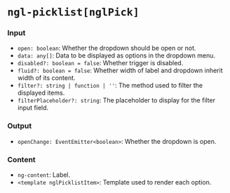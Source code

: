 # `ngl-picklist[nglPick]`

### Input

  * `open: boolean`: Whether the dropdown should be open or not.
  * `data: any[]`: Data to be displayed as options in the dropdown menu.
  * `disabled?: boolean = false`: Whether trigger is disabled.
  * `fluid?: boolean = false`: Whether width of label and dropdown inherit width of its content.
  * `filter?: string | function | ''`: The method used to filter the displayed items.
  * `filterPlaceholder?: string`: The placeholder to display for the filter input field.

### Output

  * `openChange: EventEmitter<boolean>`: Whether the dropdown is open.

### Content

  * `ng-content`: Label.
  * `<template nglPicklistItem>`: Template used to render each option.

